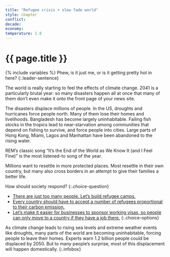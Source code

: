 ```yaml
---
title: "Refugee crisis + slow fade world"
style: chapter
conflict: 
decade: 
economy: 
temperature: 1.8
---
```


<h1>{{ page.title }}</h1>

{% include variables %}
Phew, is it just me, or is it getting pretty hot in here?
{:.leader-sentence}

The world is really starting to feel the effects of climate change. 2041 is a particularly brutal year: so many disasters happen all at once that many of them don’t even make it onto the front page of your news site.

The disasters displace millions of people. In the US, droughts and hurricanes force people north. Many of them lose their homes and livelihoods. Bangladesh has become largely uninhabitable. Failing fish stocks in the tropics lead to near-starvation among communities that depend on fishing to survive, and force people into cities. Large parts of Hong Kong, Miami, Lagos and Manhattan have been abandoned to the rising water.

REM’s classic song “It’s the End of the World as We Know It (and I Feel Fine)” is the most listened-to song of the year.

Millions want to resettle in more protected places. Most resettle in their own country, but many also cross borders in an attempt to give their families a better life.

How should society respond?
{:.choice-question}

- [There are just too many people. Let’s build refugee camps.](chapter_permanent-refugee-camps.html)
- [Every country should have to accept a number of refugees proportional to their carbon emission.](chapter_refugee-conflict.html)
- [Let’s make it easier for businesses to sponsor working visas, so people can only move to a country if they have a job there.](chapter_employment-as-citizenship.html)
{:.choice-options}

As climate change leads to rising sea levels and extreme weather events like droughts, many parts of the world are becoming uninhabitable, forcing people to leave their homes. Experts warn 1.2 billion people could be displaced by 2050. But to many people’s surprise, most of this displacement will happen domestically.
{:.infobox}
